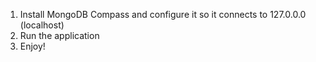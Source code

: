 1. Install MongoDB Compass and configure it so it connects to 127.0.0.0 (localhost)
2. Run the application
3. Enjoy!

